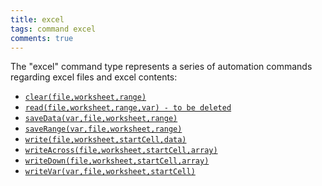 ```yaml
---
title: excel 
tags: command excel
comments: true
---
```



The "excel" command type represents a series of automation commands regarding excel files and excel contents:

- [`clear(file,worksheet,range)`](clear(file,worksheet,range))
- [`read(file,worksheet,range,var) - to be deleted`](read(file,worksheet,range,var))
- [`saveData(var,file,worksheet,range)`](saveData(var,file,worksheet,range))
- [`saveRange(var,file,worksheet,range)`](saveRange(var,file,worksheet,range))
- [`write(file,worksheet,startCell,data)`](write(file,worksheet,startCell,data))
- [`writeAcross(file,worksheet,startCell,array)`](writeAcross(file,worksheet,startCell,array))
- [`writeDown(file,worksheet,startCell,array)`](writeDown(file,worksheet,startCell,array))
- [`writeVar(var,file,worksheet,startCell)`](writeVar(var,file,worksheet,startCell))